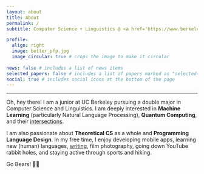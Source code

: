 ```yaml
---
layout: about
title: About
permalink: /
subtitle: Computer Science + Linguistics @ <a href='https://www.berkeley.edu/'>UC Berkeley</a>

profile:
  align: right
  image: better_pfp.jpg
  image_circular: true # crops the image to make it circular
  
news: false # includes a list of news items
selected_papers: false # includes a list of papers marked as "selected={true}"
social: true # includes social icons at the bottom of the page
---
```

---

Oh, hey there! I am a junior at UC Berkeley pursuing a double major in Computer Science and Linguistics. I am deeply interested in **Machine Learning** (particularly Natural Language Processing), **Quantum Computing**, and their [intersections](https://arxiv.org/pdf/1611.09347). 

I am also passionate about **Theoretical CS** as a whole and **Programming Language Design**. In my free time, I enjoy developing mobile apps, learning new (human) languages, [writing](blog), film photography, going down YouTube rabbit holes, and staying active through sports and hiking.

Go Bears! 🐻🚀
